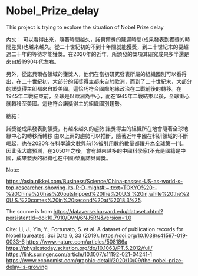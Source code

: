 # Nobel_Prize_delay

This project is trying to explore the situation of Nobel Prize delay




內文：
可以看得出來，隨著時間越久，諾貝爾獎的延遲時間(成果發表到獲獎的時間差異)也越來越久。從二十世紀初的不到十年間就能獲獎，到二十世紀末的要超過二十年的等待才能獲獎。在2020年的近年，所頒發的獎項其研究成果多半還是來自於1990年代左右。

另外，從諾貝爾各領域的獲獎人，他們在當初研究發表所屬的組織國別可以看得出，在二十世紀初，大部分的諾獎得主都來自於歐洲，而到了二十世紀末，大部分的諾獎得主卻都來自於美國。這恰巧符合國際地緣政治在二戰前後的轉移。在1945年二戰結束前，全球是以歐洲為中心，而在1945年二戰結束以後，全球重心就轉移至美國。這也符合諾獎得主的組織國別趨勢。

總結：

諾獎從成果發表到領獎，有越來越久的趨勢
諾獎得主的組織所在地會隨著全球地緣中心的轉移而轉移
由以上兩的趨勢可以推斷，隨著近年中國在科研領域的不斷崛起，也在2020年在科學論文數與前1%被引用數的數量都躍升為全球第一[1]。因此我大膽預測，在2050年之後，會有越來越多的中國科學家(不光是國籍是中國，成果發表的組織也在中國)榮獲諾貝爾獎。

Note:

https://asia.nikkei.com/Business/Science/China-passes-US-as-world-s-top-researcher-showing-its-R-D-might#:~:text=TOKYO%20--%20China%20has%20outstripped%20the%20U.S.%20in,while%20the%20U.S.%20comes%20in%20second%20at%2018.3%25.



The source is from 
https://dataverse.harvard.edu/dataset.xhtml?persistentId=doi:10.7910/DVN/6NJ5RN&version=1.0

Cite: 
Li, J., Yin, Y., Fortunato, S. et al. A dataset of publication records for Nobel laureates. Sci Data 6, 33 (2019). https://doi.org/10.1038/s41597-019-0033-6
https://www.nature.com/articles/508186a
https://physicstoday.scitation.org/do/10.1063/PT.5.2012/full/
https://link.springer.com/article/10.1007/s11192-021-04241-1
https://www.economist.com/graphic-detail/2020/10/09/the-nobel-prize-delay-is-growing

